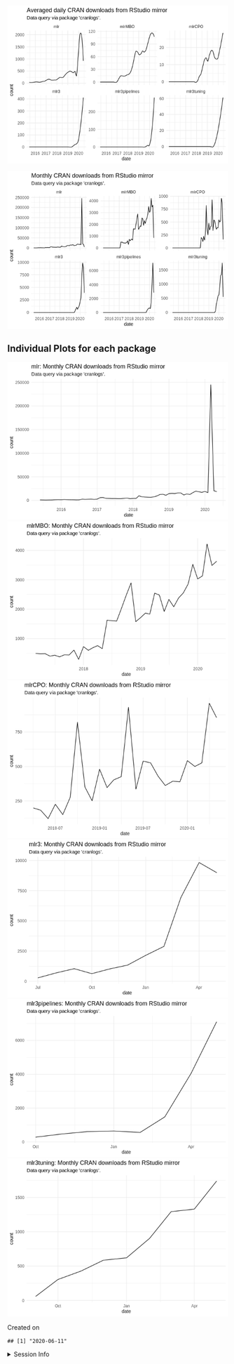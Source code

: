 
![](README_files/figure-gfm/unnamed-chunk-2-1.png)<!-- -->

![](README_files/figure-gfm/unnamed-chunk-3-1.png)<!-- -->

## Individual Plots for each package

![](README_files/figure-gfm/unnamed-chunk-4-1.png)<!-- -->![](README_files/figure-gfm/unnamed-chunk-4-2.png)<!-- -->![](README_files/figure-gfm/unnamed-chunk-4-3.png)<!-- -->![](README_files/figure-gfm/unnamed-chunk-4-4.png)<!-- -->![](README_files/figure-gfm/unnamed-chunk-4-5.png)<!-- -->![](README_files/figure-gfm/unnamed-chunk-4-6.png)<!-- -->

Created on

    ## [1] "2020-06-11"

<details>

<summary>Session Info</summary>

``` r
sessionInfo()
```

    ## R version 4.0.0 (2020-04-24)
    ## Platform: x86_64-pc-linux-gnu (64-bit)
    ## Running under: Ubuntu 16.04.6 LTS
    ## 
    ## Matrix products: default
    ## BLAS:   /home/travis/R-bin/lib/R/lib/libRblas.so
    ## LAPACK: /home/travis/R-bin/lib/R/lib/libRlapack.so
    ## 
    ## locale:
    ##  [1] LC_CTYPE=en_US.UTF-8       LC_NUMERIC=C              
    ##  [3] LC_TIME=en_US.UTF-8        LC_COLLATE=en_US.UTF-8    
    ##  [5] LC_MONETARY=en_US.UTF-8    LC_MESSAGES=en_US.UTF-8   
    ##  [7] LC_PAPER=en_US.UTF-8       LC_NAME=C                 
    ##  [9] LC_ADDRESS=C               LC_TELEPHONE=C            
    ## [11] LC_MEASUREMENT=en_US.UTF-8 LC_IDENTIFICATION=C       
    ## 
    ## attached base packages:
    ## [1] stats     graphics  grDevices utils     datasets  methods   base     
    ## 
    ## other attached packages:
    ## [1] lubridate_1.7.9 dplyr_1.0.0     ggplot2_3.3.1   magrittr_1.5   
    ## 
    ## loaded via a namespace (and not attached):
    ##  [1] Rcpp_1.0.4.6     compiler_4.0.0   pillar_1.4.4     git2r_0.27.1    
    ##  [5] tools_4.0.0      digest_0.6.25    lattice_0.20-41  nlme_3.1-147    
    ##  [9] jsonlite_1.6.1   evaluate_0.14    memoise_1.1.0    lifecycle_0.2.0 
    ## [13] tibble_3.0.1     gtable_0.3.0     mgcv_1.8-31      pkgconfig_2.0.3 
    ## [17] rlang_0.4.6      Matrix_1.2-18    cli_2.0.2        curl_4.3        
    ## [21] yaml_2.2.1       xfun_0.13        httr_1.4.1       withr_2.2.0     
    ## [25] stringr_1.4.0    knitr_1.28       cranlogs_2.1.1   generics_0.0.2  
    ## [29] vctrs_0.3.1      askpass_1.1      grid_4.0.0       tidyselect_1.1.0
    ## [33] glue_1.4.1       R6_2.4.1         fansi_0.4.1      rmarkdown_2.2   
    ## [37] farver_2.0.3     purrr_0.3.4      splines_4.0.0    tic_0.8.0.9009  
    ## [41] scales_1.1.1     htmltools_0.4.0  ellipsis_0.3.1   assertthat_0.2.1
    ## [45] colorspace_1.4-1 labeling_0.3     stringi_1.4.6    openssl_1.4.1   
    ## [49] munsell_0.5.0    crayon_1.3.4

</details>
